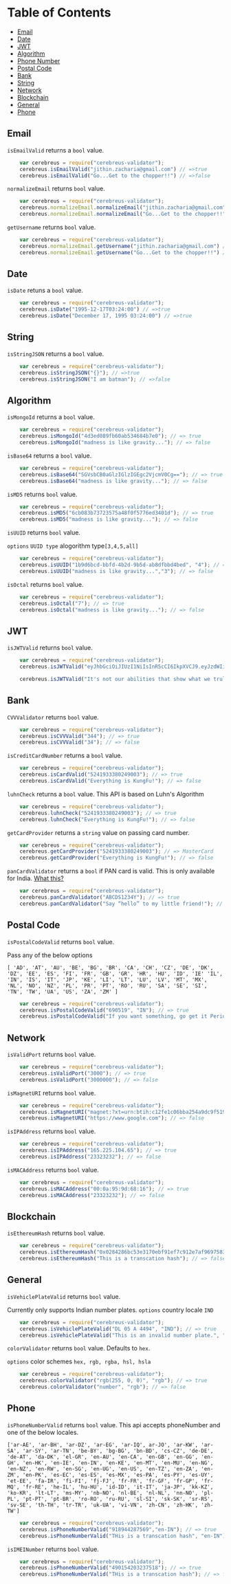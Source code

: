 # Table of Contents

* [Email](#Email)
* [Date](#Date)
* [JWT](#JWT)
* [Algorithm](#Algorithm)
* [Phone Number](#PhoneNumber)
* [Postal Code](#PostalCode)
* [Bank](#Bank)
* [String](#String)
* [Network](#Network)
* [Blockchain](#Blockchain)
* [General](#General)
* [Phone](#Phone)
## Email

`isEmailValid` returns a `bool` value.

```javascript
    var cerebreus = require("cerebreus-validator");
    cerebreus.isEmailValid("jithin.zacharia@gmail.com") // =>true
    cerebreus.isEmailValid("Go...Get to the chopper!!") // =>false
```

`normalizeEmail` returns `bool` value.

```javascript
    var cerebreus = require("cerebreus-validator");
    cerebreus.normalizeEmail.normalizeEmail("jithin.zacharia@gmail.com") // =>true
    cerebreus.normalizeEmail.normalizeEmail("Go...Get to the chopper!!", "outlook") // =>false
```

`getUsername` returns `bool` value.
```javascript
    var cerebreus = require("cerebreus-validator");
    cerebreus.normalizeEmail.getUsername("jithin.zacharia@gmail.com") // =>jithin.zacharia
    cerebreus.normalizeEmail.getUsername("Go...Get to the chopper!!") // =>false
```

## Date

`isDate` retuns a `bool` value.

```javascript
    var cerebreus = require("cerebreus-validator");
    cerebreus.isDate("1995-12-17T03:24:00") // =>true
    cerebreus.isDate("December 17, 1995 03:24:00") // =>true
```

## String

`isStringJSON` returns a `bool` value.
```javascript
    var cerebreus = require("cerebreus-validator");
    cerebreus.isStringJSON("{}"); // =>true
    cerebreus.isStringJSON("I am batman"); // =>false
```

## Algorithm

`isMongoId` returns a `bool` value.

```javascript
    var cerebreus = require("cerebreus-validator");
    cerebreus.isMongoId("4d3ed089fb60ab534684b7e0"); // => true
    cerebreus.isMongoId("madness is like gravity..."); // => false
```

`isBase64` returns a `bool` value.
```javascript
    var cerebreus = require("cerebreus-validator");
    cerebreus.isBase64("SGVsbCB0aGlzIGlzIGEgc2VjcmV0Cg=="); // => true
    cerebreus.isBase64("madness is like gravity..."); // => false
```

`isMD5` returns `bool` value.
```javascript
    var cerebreus = require("cerebreus-validator");
    cerebreus.isMD5("6cb083b73723575a48f0f5776ed3401d"); // => true
    cerebreus.isMD5("madness is like gravity..."); // => false
```

`isUUID` returns `bool` value.

`options` `UUID type` alogorithm type`[3,4,5,all]`
```javascript
    var cerebreus = require("cerebreus-validator");
    cerebreus.isUUID("1b9d6bcd-bbfd-4b2d-9b5d-ab8dfbbd4bed", "4"); // => true
    cerebreus.isUUID("madness is like gravity...","3"); // => false
```

`isOctal` returns `bool` value.
```javascript
    var cerebreus = require("cerebreus-validator");
    cerebreus.isOctal("7"); // => true
    cerebreus.isOctal("madness is like gravity..."); // => false
```

## JWT

`isJWTValid` returns `bool` value.
```javascript
    var cerebreus = require("cerebreus-validator");
    cerebreus.isJWTValid("eyJhbGciOiJIUzI1NiIsInR5cCI6IkpXVCJ9.eyJzdWIiOiIxMjM0NTY3ODkwIiwibmFtZSI6IkpvaG4gRG9lIiwiaWF0IjoxNTE2MjM5MDIyfQ.SflKxwRJSMeKKF2QT4fwpMeJf36POk6yJV_adQssw5c")); // => true

    cerebreus.isJWTValid("It's not our abilities that show what we truly are... it is our choices.")); // => false
```

## Bank

`CVVValidator` returns `bool` value.

```javascript
    var cerebreus = require("cerebreus-validator");
    cerebreus.isCVVValid("344"); // => true
    cerebreus.isCVVValid("34"); // => false
```

`isCreditCardNumber` returns a `bool` value.

```javascript
    var cerebreus = require("cerebreus-validator");
    cerebreus.isCardValid("5241933380249003"); // => true
    cerebreus.isCardValid("Everything is KungFu!"); // => false
```

`luhnCheck` returns a `bool` value. This API is based on Luhn's Algorithm

```javascript
    var cerebreus = require("cerebreus-validator");
    cerebreus.luhnCheck("5241933380249003"); // => true
    cerebreus.luhnCheck("Everything is KungFu!"); // => false
```

`getCardProvider` returns a `string` value on passing card number.

```javascript
    var cerebreus = require("cerebreus-validator");
    cerebreus.getCardProvider("5241933380249003"); // => MasterCard
    cerebreus.getCardProvider("Everything is KungFu!"); // => false
```

`panCardValidator` returns a `bool` if PAN card is valid. This is only available for India. [What this?](https://www.incometaxindia.gov.in/Pages/tax-services/apply-for-pan.aspx)

```javascript
    var cerebreus = require("cerebreus-validator");
    cerebreus.panCardValidator("ABCDS1234Y"); // => true
    cerebreus.panCardValidator("Say “hello” to my little friend!"); // => false
```

## Postal Code

`isPostalCodeValid` returns `bool` value.

Pass any of the below options

`[ 'AD', 'AT', 'AU', 'BE', 'BG', 'BR', 'CA', 'CH', 'CZ', 'DE', 'DK', 'DZ', 'EE', 'ES', 'FI', 'FR', 'GB', 'GR', 'HR', 'HU', 'ID', 'IE' 'IL', 'IN', 'IS', 'IT', 'JP', 'KE', 'LI', 'LT', 'LU', 'LV', 'MT', 'MX', 'NL', 'NO', 'NZ', 'PL', 'PR', 'PT', 'RO', 'RU', 'SA', 'SE', 'SI', 'TN', 'TW', 'UA', 'US', 'ZA', 'ZM' ]`


```javascript
    var cerebreus = require("cerebreus-validator");
    cerebreus.isPostalCodeValid("690519", "IN"); // => true
    cerebreus.isPostalCodeValid("If you want something, go get it Period.", "US"); // => false
```

## Network

`isValidPort` returns `bool` value.
```javascript
    var cerebreus = require("cerebreus-validator");
    cerebreus.isValidPort("3000"); // => true
    cerebreus.isValidPort("3000000"); // => false
```

`isMagnetURI` returns `bool` value.
```javascript
    var cerebreus = require("cerebreus-validator");
    cerebreus.isMagnetURI("magnet:?xt=urn:btih:c12fe1c06bba254a9dc9f519b335aa7c1367a88a"); // => true
    cerebreus.isMagnetURI("https://www.google.com"); // => false
```

`isIPAddress` returns `bool` value.
```javascript
    var cerebreus = require("cerebreus-validator");
    cerebreus.isIPAddress("165.225.104.65"); // => true
    cerebreus.isIPAddress("23323232"); // => false
```

`isMACAddress` returns `bool` value.
```javascript
    var cerebreus = require("cerebreus-validator");
    cerebreus.isMACAddress("00:0a:95:9d:68:16"); // => true
    cerebreus.isMACAddress("23323232"); // => false
```


## Blockchain

`isEthereumHash` returns `bool` value.

```javascript
    var cerebreus = require("cerebreus-validator");
    cerebreus.isEthereumHash("0x0284286bc53e3170ebf91ef7c912e7af969758399ab263e7a8eda148d64f586b"); // => true
    cerebreus.isEthereumHash("This is a transcation hash"); // => false
```

## General

`isVehiclePlateValid` returns `bool` value.

Currently only supports Indian number plates.
`options` country locale `IND`
```javascript
    var cerebreus = require("cerebreus-validator");
    cerebreus.isVehiclePlateValid("DL 05 A 4494", "IND"); // => true
    cerebreus.isVehiclePlateValid("This is an invalid number plate.", "IND"); // => false
```


`colorValidator` returns `bool` value. Defaults to `hex`.

`options` color schemes `hex, rgb, rgba, hsl, hsla`
```javascript
    var cerebreus = require("cerebreus-validator");
    cerebreus.colorValidator("rgb(255, 0, 0)", "rgb"); // => true
    cerebreus.colorValidator("number", "rgb"); // => false
```


## Phone

`isPhoneNumberValid` returns `bool` value.
This api accepts phoneNumber and one of the below locales.

`['ar-AE', 'ar-BH', 'ar-DZ', 'ar-EG', 'ar-IQ', ar-JO', 'ar-KW', 'ar-SA', 'ar-SY', 'ar-TN', 'be-BY', 'bg-BG', 'bn-BD', 'cs-CZ', 'de-DE', 'de-AT', 'da-DK', 'el-GR', 'en-AU', 'en-CA', 'en-GB', 'en-GG', 'en-GH', 'en-HK', 'en-IE', 'en-IN', 'en-KE', 'en-MT', 'en-MU', 'en-NG', 'en-NZ', 'en-RW', 'en-SG', 'en-UG', 'en-US', 'en-TZ', 'en-ZA', 'en-ZM', 'en-PK', 'es-EC', 'es-ES', 'es-MX', 'es-PA', 'es-PY', 'es-UY', 'et-EE', 'fa-IR', 'fi-FI', 'fj-FJ', 'fr-FR', 'fr-GF', 'fr-GP', 'fr-MQ', 'fr-RE', 'he-IL', 'hu-HU', 'id-ID', 'it-IT', 'ja-JP', 'kk-KZ', 'ko-KR', 'lt-LT', 'ms-MY', 'nb-NO', 'nl-BE', 'nl-NL', 'nn-NO', 'pl-PL', 'pt-PT', 'pt-BR', 'ro-RO', 'ru-RU', 'sl-SI', 'sk-SK', 'sr-RS', 'sv-SE', 'th-TH', 'tr-TR', 'uk-UA', 'vi-VN', 'zh-CN', 'zh-HK', 'zh-TW']`

```javascript
    var cerebreus = require("cerebreus-validator");
    cerebreus.isPhoneNumberValid("918944287569","en-IN"); // => true
    cerebreus.isPhoneNumberValid("THis is a transcation hash", "en-IN"); // => false
```

`isIMEINumber` returns `bool` value.
```javascript
    var cerebreus = require("cerebreus-validator");
    cerebreus.isPhoneNumberValid("490154203237518"); // => true
    cerebreus.isPhoneNumberValid("THis is a transcation hash"); // => false
```

